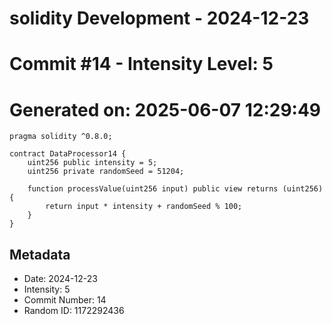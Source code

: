 ﻿# solidity Development - 2024-12-23
# Commit #14 - Intensity Level: 5
# Generated on: 2025-06-07 12:29:49
```solidity
pragma solidity ^0.8.0;

contract DataProcessor14 {
    uint256 public intensity = 5;
    uint256 private randomSeed = 51204;

    function processValue(uint256 input) public view returns (uint256) {
        return input * intensity + randomSeed % 100;
    }
}
```
## Metadata
- Date: 2024-12-23
- Intensity: 5
- Commit Number: 14
- Random ID: 1172292436
